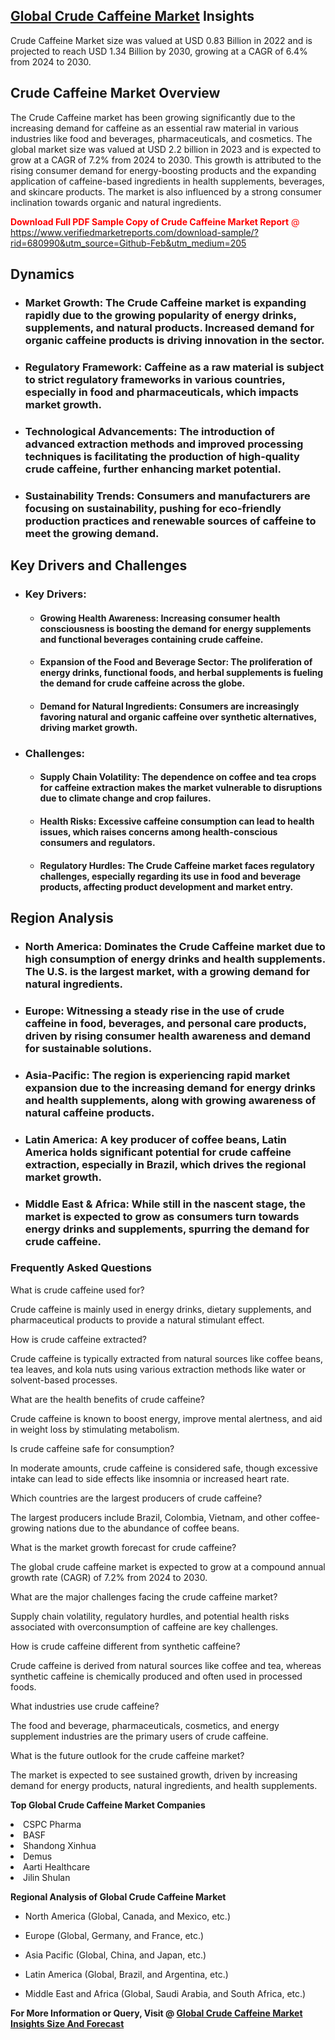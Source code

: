 <h2><a href="https://www.verifiedmarketreports.com/download-sample/?rid=680990&amp;utm_source=Github&amp;utm_medium=205" target="_blank">Global Crude Caffeine Market</a> Insights</h2><p>Crude Caffeine Market size was valued at USD 0.83 Billion in 2022 and is projected to reach USD 1.34 Billion by 2030, growing at a CAGR of 6.4% from 2024 to 2030.</p><p> <h2>Crude Caffeine Market Overview</h2> <p>The Crude Caffeine market has been growing significantly due to the increasing demand for caffeine as an essential raw material in various industries like food and beverages, pharmaceuticals, and cosmetics. The global market size was valued at USD 2.2 billion in 2023 and is expected to grow at a CAGR of 7.2% from 2024 to 2030. This growth is attributed to the rising consumer demand for energy-boosting products and the expanding application of caffeine-based ingredients in health supplements, beverages, and skincare products. The market is also influenced by a strong consumer inclination towards organic and natural ingredients.</p> <p><p><span class=""><span style="color: #ff0000;"><strong>Download Full PDF Sample Copy of Crude Caffeine Market Report</strong> @ </span><a href="https://www.verifiedmarketreports.com/download-sample/?rid=680990&amp;utm_source=Github-Feb&amp;utm_medium=205" target="_blank">https://www.verifiedmarketreports.com/download-sample/?rid=680990&amp;utm_source=Github-Feb&amp;utm_medium=205</a></span></p></p> <h2>Dynamics</h2> <ul> <li><h3>Market Growth: The Crude Caffeine market is expanding rapidly due to the growing popularity of energy drinks, supplements, and natural products. Increased demand for organic caffeine products is driving innovation in the sector.</h3></li> <li><h3>Regulatory Framework: Caffeine as a raw material is subject to strict regulatory frameworks in various countries, especially in food and pharmaceuticals, which impacts market growth.</h3></li> <li><h3>Technological Advancements: The introduction of advanced extraction methods and improved processing techniques is facilitating the production of high-quality crude caffeine, further enhancing market potential.</h3></li> <li><h3>Sustainability Trends: Consumers and manufacturers are focusing on sustainability, pushing for eco-friendly production practices and renewable sources of caffeine to meet the growing demand.</h3></li> </ul> <h2>Key Drivers and Challenges</h2> <ul> <li><h3>Key Drivers:</h3> <ul> <li><h4>Growing Health Awareness: Increasing consumer health consciousness is boosting the demand for energy supplements and functional beverages containing crude caffeine.</h4></li> <li><h4>Expansion of the Food and Beverage Sector: The proliferation of energy drinks, functional foods, and herbal supplements is fueling the demand for crude caffeine across the globe.</h4></li> <li><h4>Demand for Natural Ingredients: Consumers are increasingly favoring natural and organic caffeine over synthetic alternatives, driving market growth.</h4></li> </ul> </li> <li><h3>Challenges:</h3> <ul> <li><h4>Supply Chain Volatility: The dependence on coffee and tea crops for caffeine extraction makes the market vulnerable to disruptions due to climate change and crop failures.</h4></li> <li><h4>Health Risks: Excessive caffeine consumption can lead to health issues, which raises concerns among health-conscious consumers and regulators.</h4></li> <li><h4>Regulatory Hurdles: The Crude Caffeine market faces regulatory challenges, especially regarding its use in food and beverage products, affecting product development and market entry.</h4></li> </ul> </li> </ul> <h2>Region Analysis</h2> <ul> <li><h3>North America: Dominates the Crude Caffeine market due to high consumption of energy drinks and health supplements. The U.S. is the largest market, with a growing demand for natural ingredients.</h3></li> <li><h3>Europe: Witnessing a steady rise in the use of crude caffeine in food, beverages, and personal care products, driven by rising consumer health awareness and demand for sustainable solutions.</h3></li> <li><h3>Asia-Pacific: The region is experiencing rapid market expansion due to the increasing demand for energy drinks and health supplements, along with growing awareness of natural caffeine products.</h3></li> <li><h3>Latin America: A key producer of coffee beans, Latin America holds significant potential for crude caffeine extraction, especially in Brazil, which drives the regional market growth.</h3></li> <li><h3>Middle East & Africa: While still in the nascent stage, the market is expected to grow as consumers turn towards energy drinks and supplements, spurring the demand for crude caffeine.</h3></li> </ul> <h3>Frequently Asked Questions</h3> <p>What is crude caffeine used for?</p> <p>Crude caffeine is mainly used in energy drinks, dietary supplements, and pharmaceutical products to provide a natural stimulant effect.</p> <p>How is crude caffeine extracted?</p> <p>Crude caffeine is typically extracted from natural sources like coffee beans, tea leaves, and kola nuts using various extraction methods like water or solvent-based processes.</p> <p>What are the health benefits of crude caffeine?</p> <p>Crude caffeine is known to boost energy, improve mental alertness, and aid in weight loss by stimulating metabolism.</p> <p>Is crude caffeine safe for consumption?</p> <p>In moderate amounts, crude caffeine is considered safe, though excessive intake can lead to side effects like insomnia or increased heart rate.</p> <p>Which countries are the largest producers of crude caffeine?</p> <p>The largest producers include Brazil, Colombia, Vietnam, and other coffee-growing nations due to the abundance of coffee beans.</p> <p>What is the market growth forecast for crude caffeine?</p> <p>The global crude caffeine market is expected to grow at a compound annual growth rate (CAGR) of 7.2% from 2024 to 2030.</p> <p>What are the major challenges facing the crude caffeine market?</p> <p>Supply chain volatility, regulatory hurdles, and potential health risks associated with overconsumption of caffeine are key challenges.</p> <p>How is crude caffeine different from synthetic caffeine?</p> <p>Crude caffeine is derived from natural sources like coffee and tea, whereas synthetic caffeine is chemically produced and often used in processed foods.</p> <p>What industries use crude caffeine?</p> <p>The food and beverage, pharmaceuticals, cosmetics, and energy supplement industries are the primary users of crude caffeine.</p> <p>What is the future outlook for the crude caffeine market?</p> <p>The market is expected to see sustained growth, driven by increasing demand for energy products, natural ingredients, and health supplements.</p> </p><p><strong>Top Global Crude Caffeine Market Companies</strong></p><div data-test-id=""><p><li>CSPC Pharma</li><li> BASF</li><li> Shandong Xinhua</li><li> Demus</li><li> Aarti Healthcare</li><li> Jilin Shulan</li></p><div><strong>Regional Analysis of&nbsp;Global Crude Caffeine Market</strong></div><ul><li dir="ltr"><p dir="ltr">North America&nbsp;(Global, Canada, and Mexico, etc.)</p></li><li dir="ltr"><p dir="ltr">Europe (Global, Germany, and France, etc.)</p></li><li dir="ltr"><p dir="ltr">Asia Pacific&nbsp;(Global, China, and Japan, etc.)</p></li><li dir="ltr"><p dir="ltr">Latin America&nbsp;(Global, Brazil, and Argentina, etc.)</p></li><li dir="ltr">Middle East and Africa&nbsp;(Global, Saudi Arabia, and South Africa, etc.)</li></ul><p><strong>For More Information or Query, Visit @&nbsp;</strong><strong><a href="https://www.verifiedmarketreports.com/product/crude-caffeine-market/?utm_source=Github&amp;utm_medium=205" target="_blank">Global Crude Caffeine Market Insights Size And Forecast</a></strong></p></div>

